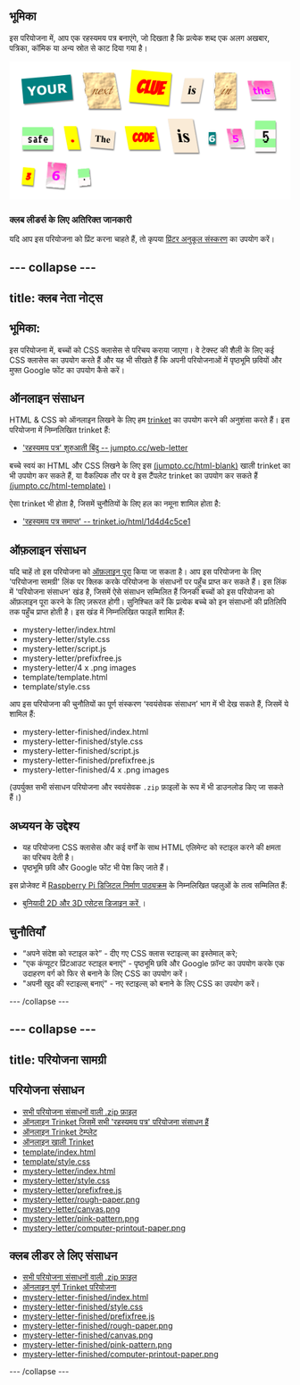## भूमिका

इस परियोजना में, आप एक रहस्यमय पत्र बनाएंगे, जो दिखता है कि प्रत्येक शब्द एक अलग अखबार, पत्रिका, कॉमिक या अन्य स्रोत से काट दिया गया है।

![स्क्रीनशॉट](images/letter-final.png)

### क्लब लीडर्स के लिए अतिरिक्त जानकारी

यदि आप इस परियोजना को प्रिंट करना चाहते हैं, तो कृपया [प्रिंटर अनुकूल संस्करण](https://projects.raspberrypi.org/hi-IN/projects/mystery-letter/print) का उपयोग करें।

--- collapse ---
---
title: क्लब नेता नोट्स
---

## भूमिका:

इस परियोजना में, बच्चों को CSS क्लासेस से परिचय कराया जाएगा। वे टेक्स्ट की शैली के लिए कई CSS क्लासेस का उपयोग करते हैं और यह भी सीखते हैं कि अपनी परियोजनाओं में पृष्ठभूमि छवियों और मुफ्त Google फोंट का उपयोग कैसे करें।

## ऑनलाइन संसाधन

HTML & CSS को ऑनलाइन लिखने के लिए हम [trinket](https://trinket.io/) का उपयोग करने की अनुशंसा करते हैं। इस परियोजना में निम्नलिखित trinket हैं:

* ['रहस्यमय पत्र' शुरुआती बिंदु -- jumpto.cc/web-letter](http://jumpto.cc/web-letter)

बच्चे स्वयं का HTML और CSS लिखने के लिए इस [(jumpto.cc/html-blank)](http://jumpto.cc/html-blank) खाली trinket का भी उपयोग कर सकते हैं, या वैकल्पिक तौर पर वे इस टैंपलेट trinket का उपयोग कर सकते हैं [(jumpto.cc/html-template)](http://jumpto.cc/html-template)।

ऐसा trinket भी होता है, जिसमें चुनौतियों के लिए हल का नमूना शामिल होता है:

* ['रहस्यमय पत्र समाप्त' -- trinket.io/html/1d4d4c5ce1](https://trinket.io/html/1d4d4c5ce1)

## ऑफ़लाइन संसाधन

यदि चाहें तो इस परियोजना को [ऑफ़लाइन पूरा](https://www.codeclubprojects.org/en-GB/resources/webdev-working-offline/) किया जा सकता है। आप इस परियोजना के लिए 'परियोजना सामग्री' लिंक पर क्लिक करके परियोजना के संसाधनों पर पहुँच प्राप्त कर सकते हैं। इस लिंक में 'परियोजना संसाधन' खंड है, जिसमें ऐसे संसाधन सम्मिलित हैं जिनकी बच्चों को इस परियोजना को ऑफ़लाइन पूरा करने के लिए ज़रूरत होगी। सुनिश्चित करें कि प्रत्येक बच्चे को इन संसाधनों की प्रतिलिपि तक पहुँच प्राप्त होती है। इस खंड में निम्नलिखित फाइलें शामिल हैं:

* mystery-letter/index.html
* mystery-letter/style.css
* mystery-letter/script.js
* mystery-letter/prefixfree.js
* mystery-letter/4 x .png images
* template/template.html
* template/style.css

आप इस परियोजना की चुनौतियों का पूर्ण संस्करण ‘स्वयंसेवक संसाधन’ भाग में भी देख सकते हैं, जिसमें ये शामिल हैं:

* mystery-letter-finished/index.html
* mystery-letter-finished/style.css
* mystery-letter-finished/script.js
* mystery-letter-finished/prefixfree.js
* mystery-letter-finished/4 x .png images

(उपर्युक्त सभी संसाधन परियोजना और स्वयंसेवक `.zip` फ़ाइलों के रूप में भी डाउनलोड किए जा सकते हैं।)

## अध्ययन के उद्देश्य

* यह परियोजना CSS क्लासेस और कई वर्गों के साथ HTML एलिमेन्ट को स्टाइल करने की क्षमता का परिचय देती है।
* पृष्ठभूमि छवि और Google फोंट भी पेश किए जाते हैं। 

इस प्रोजेक्ट में [Raspberry Pi डिजिटल निर्माण पाठ्यक्रम](http://rpf.io/curriculum) के निम्नलिखित पहलुओं के तत्व सम्मिलित हैं:

* [ बुनियादी 2D और 3D एसेट्स डिजाइन करें ](https://www.raspberrypi.org/curriculum/design/creator)।

## चुनौतियाँ

* “अपने संदेश को स्टाइल करे” - दीए गए CSS क्लास स्टाइल्स् का इस्तेमाल् करे;
* "एक कंप्यूटर प्रिंटआउट स्टाइल बनाएं" - पृष्ठभूमि छवि और Google फ़ॉन्ट का उपयोग करके एक उदाहरण वर्ग को फिर से बनाने के लिए CSS का उपयोग करें। 
* "अपनी खुद की स्टाइल्स् बनाएं" - नए स्टाइल्स् को बनाने के लिए CSS का उपयोग करें।

--- /collapse ---

--- collapse ---
---
title: परियोजना सामग्री
---

## परियोजना संसाधन

* [सभी परियोजना संसाधनों वाली .zip फ़ाइल](https://rpf.io/p/hi-IN/mystery-letter-go)
* [ऑनलाइन Trinket जिसमें सभी 'रहस्यमय पत्र' परियोजना संसाधन हैं](http://jumpto.cc/web-letter)
* [ऑनलाइन Trinket टेम्प्लेट](http://jumpto.cc/trinket-template)
* [ऑनलाइन खाली Trinket](http://jumpto.cc/trinket-blank)
* [template/index.html](resources/template-index.html)
* [template/style.css](resources/template-style.css)
* [mystery-letter/index.html](resources/mystery-letter-index.html)
* [mystery-letter/style.css](resources/mystery-letter-style.css)
* [mystery-letter/prefixfree.js](resources/mystery-letter-prefixfree.js)
* [mystery-letter/rough-paper.png](resources/mystery-letter-rough-paper.png)
* [mystery-letter/canvas.png](resources/mystery-letter-canvas.png)
* [mystery-letter/pink-pattern.png](resources/mystery-letter-pink-pattern.png)
* [mystery-letter/computer-printout-paper.png](resources/mystery-letter-computer-printout-paper.png)

## क्लब लीडर ले लिए संसाधन

* [सभी परियोजना संसाधनों वाली .zip फ़ाइल](https://rpf.io/p/hi-IN/mystery-letter-go)
* [ऑनलाइन पूर्ण Trinket परियोजना](https://trinket.io/html/1d4d4c5ce1)
* [mystery-letter-finished/index.html](resources/mystery-letter-finished-index.html)
* [mystery-letter-finished/style.css](resources/mystery-letter-finished-style.css)
* [mystery-letter-finished/prefixfree.js](resources/mystery-letter-finished-prefixfree.js)
* [mystery-letter-finished/rough-paper.png](resources/mystery-letter-finished-rough-paper.png)
* [mystery-letter-finished/canvas.png](resources/mystery-letter-finished-canvas.png)
* [mystery-letter-finished/pink-pattern.png](resources/mystery-letter-finished-pink-pattern.png)
* [mystery-letter-finished/computer-printout-paper.png](resources/mystery-letter-finished-computer-printout-paper.png)

--- /collapse ---